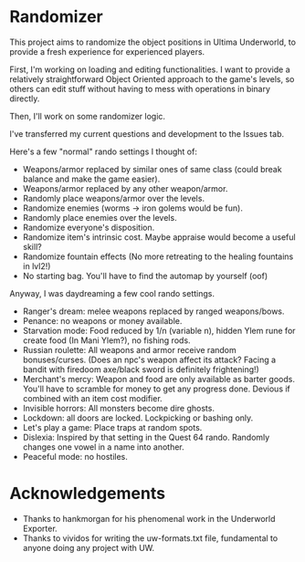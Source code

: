 # Randomizer

This project aims to randomize the object positions in Ultima Underworld, to provide a fresh experience for experienced players.

First, I'm working on loading and editing functionalities. I want to provide a relatively straightforward Object Oriented approach to the game's levels,
so others can edit stuff without having to mess with operations in binary directly.

Then, I'll work on some randomizer logic.

I've transferred my current questions and development to the Issues tab.

Here's a few "normal" rando settings I thought of:

- Weapons/armor replaced by similar ones of same class (could break balance and make the game easier).
- Weapons/armor replaced by any other weapon/armor.
- Randomly place weapons/armor over the levels.
- Randomize enemies (worms -> iron golems would be fun).
- Randomly place enemies over the levels.
- Randomize everyone's disposition.
- Randomize item's intrinsic cost. Maybe appraise would become a useful skill?
- Randomize fountain effects (No more retreating to the healing fountains in lvl2!)
- No starting bag. You'll have to find the automap by yourself (oof)

Anyway, I was daydreaming a few cool rando settings.

- Ranger's dream: melee weapons replaced by ranged weapons/bows.
- Penance: no weapons or money available.
- Starvation mode: Food reduced by 1/n (variable n), hidden Ylem rune for create food (In Mani Ylem?), no fishing rods.
- Russian roulette: All weapons and armor receive random bonuses/curses. (Does an npc's weapon affect its attack? Facing a bandit with firedoom axe/black sword is definitely frightening!)
- Merchant's mercy: Weapon and food are only available as barter goods. You'll have to scramble for money to get any progress done. Devious if combined with an item cost modifier.
- Invisible horrors: All monsters become dire ghosts.
- Lockdown: all doors are locked. Lockpicking or bashing only.
- Let's play a game: Place traps at random spots.
- Dislexia: Inspired by that setting in the Quest 64 rando. Randomly changes one vowel in a name into another.
- Peaceful mode: no hostiles.

# Acknowledgements

* Thanks to hankmorgan for his phenomenal work in the Underworld Exporter.
* Thanks to vividos for writing the uw-formats.txt file, fundamental to anyone doing any project with UW.